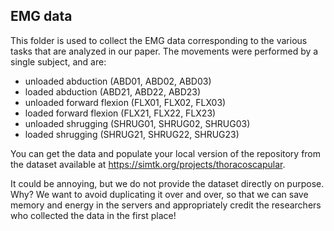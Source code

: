 ## EMG data
This folder is used to collect the EMG data corresponding to the various tasks that are analyzed in our paper.
The movements were performed by a single subject, and are:
- unloaded abduction (ABD01, ABD02, ABD03)
- loaded abduction (ABD21, ABD22, ABD23)
- unloaded forward flexion (FLX01, FLX02, FLX03)
- loaded forward flexion (FLX21, FLX22, FLX23)
- unloaded shrugging (SHRUG01, SHRUG02, SHRUG03)
- loaded shrugging (SHRUG21, SHRUG22, SHRUG23)

You can get the data and populate your local version of the repository from the dataset available at https://simtk.org/projects/thoracoscapular.

It could be annoying, but we do not provide the dataset directly on purpose.
Why? We want to avoid duplicating it over and over, so that we can save memory and energy in the servers and appropriately credit the researchers who collected the data in the first place!